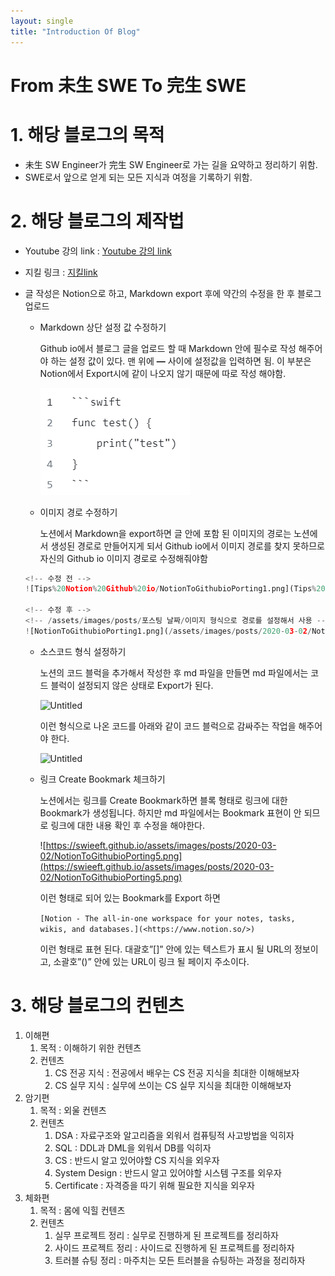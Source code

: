 ```yaml
---
layout: single
title: "Introduction Of Blog"
---
```

# From 未生 SWE To 完生 SWE

# 1. 해당 블로그의 목적

- 未生 SW Engineer가 完生 SW Engineer로 가는 길을 요약하고 정리하기 위함.
- SWE로서 앞으로 얻게 되는 모든 지식과 여정을 기록하기 위함.

# 2. 해당 블로그의 제작법

- Youtube 강의 link : [Youtube 강의 link](https://www.youtube.com/watch?v=ACzFIAOsfpM)
- 지킬 링크 : [지킬link](https://mmistakes.github.io/minimal-mistakes/docs/quick-start-guide/)
- 글 작성은 Notion으로 하고, Markdown export 후에 약간의 수정을 한 후 블로그 업로드
    - Markdown 상단 설정 값 수정하기
        
        Github io에서 블로그 글을 업로드 할 때 Markdown 안에 필수로 작성 해주어야 하는 설정 값이 있다. 맨 위에 **—** 사이에 설정값을 입력하면 됨. 이 부분은 Notion에서 Export시에 같이 나오지 않기 때문에 따로 작성 해야함.
        
        ![Untitled](../images/2023-11-06-test/Untitled%202.png)
        
    - 이미지 경로 수정하기
        
        노션에서 Markdown을 export하면 글 안에 포함 된 이미지의 경로는 노션에서 생성된 경로로 만들어지게 되서 Github io에서 이미지 경로를 찾지 못하므로 자신의 Github io 이미지 경로로 수정해줘야함
        
    
    ```python
    <!-- 수정 전 -->
    ![Tips%20Notion%20Github%20io/NotionToGithubioPorting1.png](Tips%20Notion%20Github%20io/NotionToGithubioPorting1.png)
    
    <!-- 수정 후 -->
    <!-- /assets/images/posts/포스팅 날짜/이미지 형식으로 경로를 설정해서 사용 -->
    ![NotionToGithubioPorting1.png](/assets/images/posts/2020-03-02/NotionToGithubioPorting1.png)
    
    ```
    
    - 소스코드 형식 설정하기
        
        노션의 코드 블럭을 추가해서 작성한 후 md 파일을 만들면 md 파일에서는 코드 블럭이 설정되지 않은 상태로 Export가 된다. 
        
        ![Untitled](From%20%E6%9C%AA%E7%94%9F%20SWE%20To%20%E5%AE%8C%E7%94%9F%20SWE%200ee6571f245847f4a4654e90347653ad/Untitled%201.png)
        
        이런 형식으로 나온 코드를 아래와 같이 코드 블럭으로 감싸주는 작업을 해주어야 한다.
        
        ![Untitled](From%20%E6%9C%AA%E7%94%9F%20SWE%20To%20%E5%AE%8C%E7%94%9F%20SWE%200ee6571f245847f4a4654e90347653ad/Untitled%202.png)
        
    - 링크 Create Bookmark 체크하기
        
        노션에서는 링크를 Create Bookmark하면 블록 형태로 링크에 대한 Bookmark가 생성됩니다. 하지만 md 파일에서는 Bookmark 표현이 안 되므로 링크에 대한 내용 확인 후 수정을 해야한다. 
        
        ![https://swieeft.github.io/assets/images/posts/2020-03-02/NotionToGithubioPorting5.png](https://swieeft.github.io/assets/images/posts/2020-03-02/NotionToGithubioPorting5.png)
        
        이런 형태로 되어 있는 Bookmark를 Export 하면
        
        `[Notion - The all-in-one workspace for your notes, tasks, wikis, and databases.](<https://www.notion.so/>)`
        
        이런 형태로 표현 된다. 대괄호”[]” 안에 있는 텍스트가 표시 될 URL의 정보이고, 소괄호”()” 안에 있는 URL이 링크 될 페이지 주소이다.
        

# 3. 해당 블로그의 컨텐츠

1. 이해편
    1. 목적 : 이해하기 위한 컨텐츠
    2. 컨텐츠
        1. CS 전공 지식 : 전공에서 배우는 CS 전공 지식을 최대한 이해해보자
        2. CS 실무 지식 : 실무에 쓰이는 CS 실무 지식을 최대한 이해해보자
2. 암기편
    1. 목적 : 외울 컨텐츠
    2. 컨텐츠
        1. DSA  : 자료구조와 알고리즘을 외워서 컴퓨팅적 사고방법을 익히자
        2. SQL : DDL과 DML을 외워서 DB를 익히자
        3. CS : 반드시 알고 있어야할 CS 지식을 외우자
        4. System Design : 반드시 알고 있어야할 시스템 구조를 외우자
        5. Certificate : 자격증을 따기 위해 필요한 지식을 외우자  
3. 체화편
    1. 목적 : 몸에 익힐 컨텐츠
    2. 컨텐츠
        1. 실무 프로젝트 정리 : 실무로 진행하게 된 프로젝트를 정리하자
        2. 사이드 프로젝트 정리 : 사이드로 진행하게 된 프로젝트를 정리하자
        3. 트러블 슈팅 정리 : 마주치는 모든 트러블을 슈팅하는 과정을 정리하자